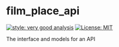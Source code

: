 # film_place_api

[![style: very good analysis][very_good_analysis_badge]][very_good_analysis_link]
[![License: MIT][license_badge]][license_link]

The interface and models for an API

[license_badge]: https://img.shields.io/badge/license-MIT-blue.svg
[license_link]: https://opensource.org/licenses/MIT
[very_good_analysis_badge]: https://img.shields.io/badge/style-very_good_analysis-B22C89.svg
[very_good_analysis_link]: https://pub.dev/packages/very_good_analysis